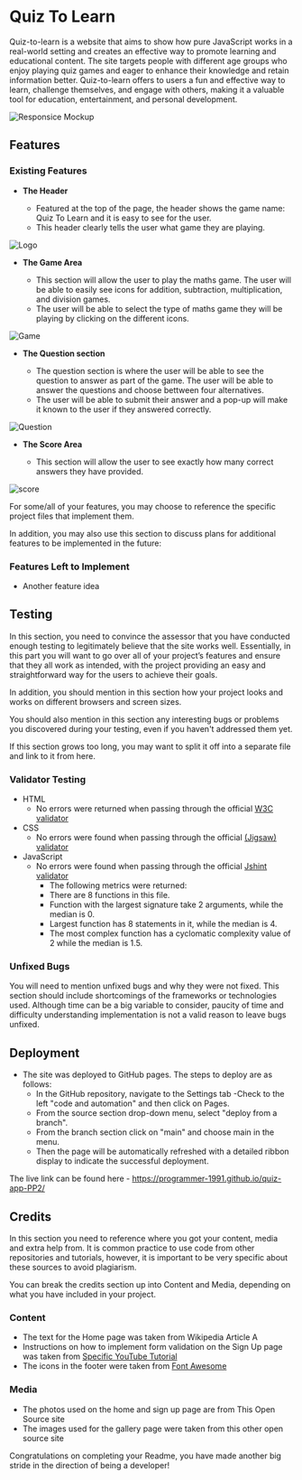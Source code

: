 # Quiz To Learn

Quiz-to-learn is a website that aims to show how pure JavaScript works in a real-world setting and creates an effective way to promote learning and educational content. The site targets people with different age groups who enjoy playing quiz games and eager to enhance their knowledge and retain information better. Quiz-to-learn offers to users a fun and effective way to learn, challenge themselves, and engage with others, making it a valuable tool for education, entertainment, and personal development.

![Responsice Mockup]()

## Features

### Existing Features

- __The Header__
  
  - Featured at the top of the page, the header shows the game name: Quiz To Learn and it is easy to see for the user.
  - This header clearly tells the user what game they are playing.

![Logo](assets/images/)

- __The Game Area__

  - This section will allow the user to play the maths game. The user will be able to easily see icons for addition,  subtraction, multiplication, and division games.
  - The user will be able to select the type of maths game they will be playing by clicking on the different icons.

![Game]()

- __The Question section__

  - The question section is where the user will be able to see the question to answer as part of the game. The user will be able to answer the questions and choose bettween four alternatives.
  - The user will be able to submit their answer and a pop-up will make it known to the user if they answered correctly.

![Question]()

- __The Score Area__

  - This section will allow the user to see exactly how many correct answers they have provided.

![score]()

For some/all of your features, you may choose to reference the specific project files that implement them.

In addition, you may also use this section to discuss plans for additional features to be implemented in the future:

### Features Left to Implement

- Another feature idea

## Testing

In this section, you need to convince the assessor that you have conducted enough testing to legitimately believe that the site works well. Essentially, in this part you will want to go over all of your project’s features and ensure that they all work as intended, with the project providing an easy and straightforward way for the users to achieve their goals.

In addition, you should mention in this section how your project looks and works on different browsers and screen sizes.

You should also mention in this section any interesting bugs or problems you discovered during your testing, even if you haven't addressed them yet.

If this section grows too long, you may want to split it off into a separate file and link to it from here.

### Validator Testing

- HTML
  - No errors were returned when passing through the official [W3C validator](https://validator.w3.org/nu/?doc=https%3A%2F%2Fcode-institute-org.github.io%2Flove-maths%2F)
- CSS
  - No errors were found when passing through the official [(Jigsaw) validator](https://jigsaw.w3.org/css-validator/validator?uri=https%3A%2F%2Fvalidator.w3.org%2Fnu%2F%3Fdoc%3Dhttps%253A%252F%252Fcode-institute-org.github.io%252Flove-maths%252F&profile=css3svg&usermedium=all&warning=1&vextwarning=&lang=en)
- JavaScript
  - No errors were found when passing through the official [Jshint validator](https://jshint.com/)
    - The following metrics were returned:
    - There are 8 functions in this file.
    - Function with the largest signature take 2 arguments, while the median is 0.
    - Largest function has 8 statements in it, while the median is 4.
    - The most complex function has a cyclomatic complexity value of 2 while the median is 1.5.

### Unfixed Bugs

You will need to mention unfixed bugs and why they were not fixed. This section should include shortcomings of the frameworks or technologies used. Although time can be a big variable to consider, paucity of time and difficulty understanding implementation is not a valid reason to leave bugs unfixed.

## Deployment

- The site was deployed to GitHub pages. The steps to deploy are as follows:
  - In the GitHub repository, navigate to the Settings tab
  -Check to the left "code and automation" and then click on Pages.
  - From the source section drop-down menu, select "deploy from a branch".
  - From the branch section click on "main" and choose main in the menu.
  - Then the page will be automatically refreshed with a detailed ribbon display to indicate the successful deployment.

The live link can be found here - <https://programmer-1991.github.io/quiz-app-PP2/>

## Credits

In this section you need to reference where you got your content, media and extra help from. It is common practice to use code from other repositories and tutorials, however, it is important to be very specific about these sources to avoid plagiarism.

You can break the credits section up into Content and Media, depending on what you have included in your project.

### Content

- The text for the Home page was taken from Wikipedia Article A
- Instructions on how to implement form validation on the Sign Up page was taken from [Specific YouTube Tutorial](https://www.youtube.com/)
- The icons in the footer were taken from [Font Awesome](https://fontawesome.com/)

### Media

- The photos used on the home and sign up page are from This Open Source site
- The images used for the gallery page were taken from this other open source site

Congratulations on completing your Readme, you have made another big stride in the direction of being a developer!
